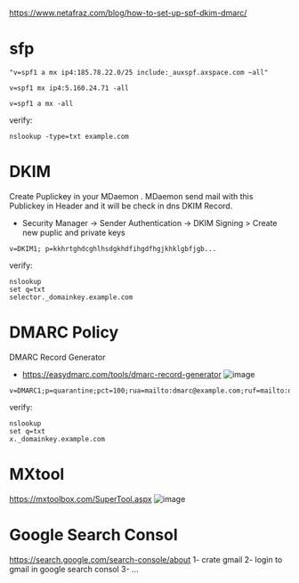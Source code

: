 https://www.netafraz.com/blog/how-to-set-up-spf-dkim-dmarc/

# sfp
```
"v=spf1 a mx ip4:185.78.22.0/25 include:_auxspf.axspace.com ~all"
```
```
v=spf1 mx ip4:5.160.24.71 -all
```
```
v=spf1 a mx -all
```
verify:
```
nslookup -type=txt example.com
```
# DKIM 
Create Puplickey in your MDaemon . MDaemon send mail with this Publickey in Header and it will be check in dns DKIM Record.
* Security Manager -> Sender Authentication -> DKIM Signing > Create new puplic and private keys
  
```
v=DKIM1; p=kkhrtghdcghlhsdgkhdfihgdfhgjkhklgbfjgb...
```
verify:
```
nslookup
set q=txt
selector._domainkey.example.com
```

# DMARC  Policy
DMARC Record Generator
* https://easydmarc.com/tools/dmarc-record-generator
![image](https://github.com/user-attachments/assets/d1d46195-c494-4da4-9563-9dd7d58f8262)
 
```
v=DMARC1;p=quarantine;pct=100;rua=mailto:dmarc@example.com;ruf=mailto:dmarcfailure@example.com;ri=86400;aspf=r;adkim=r;fo=1

```
verify:
```
nslookup
set q=txt
x._domainkey.example.com
```

#  MXtool
https://mxtoolbox.com/SuperTool.aspx
![image](https://github.com/user-attachments/assets/d2b55635-ceaa-40d6-ada7-e00ed24db92e)


# Google Search Consol
https://search.google.com/search-console/about
1- crate gmail
2- login to gmail in google search consol
3- ...

